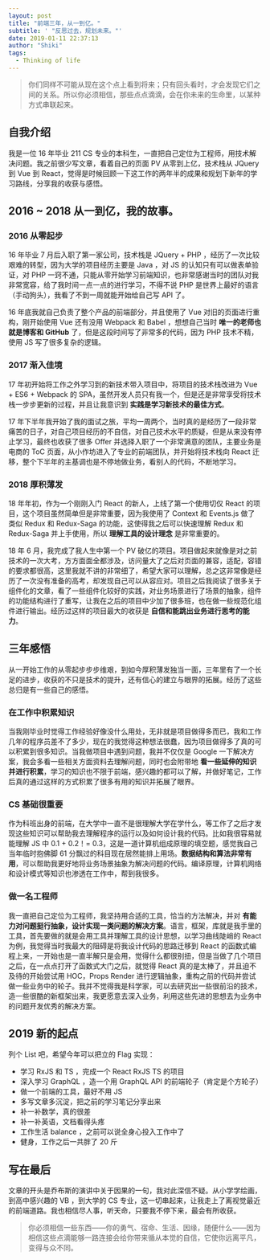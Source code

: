 ```yaml
---
layout: post
title: "前端三年，从一到亿。"
subtitle: ' "反思过去，规划未来。"'
date: 2019-01-11 22:37:13
author: "Shiki"
tags:
  - Thinking of life
---
```


> 你们同样不可能从现在这个点上看到将来；只有回头看时，才会发现它们之间的关系。所以你必须相信，那些点点滴滴，会在你未来的生命里，以某种方式串联起来。

## 自我介绍

我是一位 16 年毕业 211 CS 专业的本科生，一直把自己定位为工程师，用技术解决问题。我之前很少写文章，看着自己的页面 PV 从零到上亿，技术栈从 JQuery 到 Vue 到 React，觉得是时候回顾一下这工作的两年半的成果和规划下新年的学习路线，分享我的收获与感悟。

## 2016 ~ 2018 从一到亿，我的故事。

### 2016 从零起步

16 年毕业 7 月后入职了第一家公司，技术栈是 JQuery + PHP ，经历了一次比较艰难的转型，因为大学的项目经历主要是 Java ，对 JS 的认知只有可以做表单验证，对 PHP 一窍不通，只能从零开始学习前端知识，也非常感谢当时的团队对我非常宽容，给了我时间一点一点的进行学习，不得不说 PHP 是世界上最好的语言（手动狗头），我看了不到一周就能开始给自己写 API 了。

16 年底我就自己负责了整个产品的前端部分，并且使用了 Vue 对旧的页面进行重构，刚开始使用 Vue 还有没用 Webpack 和 Babel ，想想自己当时 **唯一的老师也就是博客和 GitHub** 了，但是这段时间写了非常多的代码，因为 PHP 技术不精，使用 JS 写了很多复杂的逻辑。

### 2017 渐入佳境

17 年初开始将工作之外学习到的新技术带入项目中，将项目的技术栈改进为 Vue + ES6 + Webpack 的 SPA，虽然开发人员只有我一个，但是还是非常享受将技术栈一步步更新的过程，并且让我意识到 **实践是学习新技术的最佳方式**。

17 年下半年我开始了我的面试之旅，平均一周两个，当时真的是经历了一段非常痛苦的日子，对自己项目经历的不自信，对自己技术水平的质疑，但是从来没有停止学习，最终也收获了很多 Offer 并选择入职了一个非常满意的团队，主要业务是电商的 ToC 页面，从小作坊进入了专业的前端团队，并开始将技术栈向 React 迁移，整个下半年的主基调也是不停地做业务，看别人的代码，不断地学习。

### 2018 厚积薄发

18 年年初，作为一个刚刚入门 React 的新人，上线了第一个使用切仅 React 的项目，这个项目虽然简单但是非常重要，因为我使用了 Context 和 Events.js 做了类似 Redux 和 Redux-Saga 的功能，这使得我之后可以快速理解 Redux 和 Redux-Saga 并上手使用，所以 **理解工具的设计理念** 是非常重要的。

18 年 6 月，我完成了我人生中第一个 PV 破亿的项目。项目做起来就像是对之前技术的一次大考，方方面面全都涉及，访问量大了之后对页面的兼容，适配，容错的要求都很高，这里我就不讲的非常细了，希望大家可以理解，总之这非常像是经历了一次没有准备的高考，却发现自己可以从容应对。项目之后我阅读了很多关于组件化的文章，看了一些组件化较好的实践，对业务场景进行了场景的抽象，组件的功能结构进行了重写，让我在之后的项目中少加了很多班，也在做一些规范化组件进行输出。经历过这样的项目最大的收获是 **自信和能跳出业务进行思考的能力**。

## 三年感悟

从一开始工作的从零起步步步维艰，到如今厚积薄发独当一面，三年里有了一个长足的进步，收获的不只是技术的提升，还有信心的建立与眼界的拓展。经历了这些总归是有一些自己的感悟。

### 在工作中积累知识

当我刚毕业时觉得工作经验好像没什么用处，无非就是项目做得多而已，我和工作几年的程序员差不了多少，现在的我觉得这种想法很蠢，因为项目做得多了真的可以积累到很多知识。当我做项目中遇到问题，我并不仅仅是 Google 一下解决方案，我会多看一些相关方面资料去理解问题，同时也会附带地 **看一些延伸的知识并进行积累**，学习的知识也不限于前端，感兴趣的都可以了解，并做好笔记，工作后真的通过这样的方式积累了很多有用的知识并拓展了眼界。

### CS 基础很重要

作为科班出身的前端，在大学中一直不是很理解大学在学什么，等工作了之后才发现这些知识可以帮助我去理解程序的运行以及如何设计我的代码。比如我很容易就能理解 JS 中 0.1 + 0.2！= 0.3，这是一道计算机组成原理的填空题，感觉我自己当年临时抱佛脚 61 分飘过的科目现在居然能排上用场。**数据结构和算法非常有用**，可以帮助我更好地将业务场景抽象为解决问题的代码。编译原理，计算机网络和设计模式等知识也渗透在工作中，帮到我很多。

### 做一名工程师

我一直把自己定位为工程师，我坚持用合适的工具，恰当的方法解决，并对 **有能力对问题挺行抽象，设计实现一类问题的解决方案**。语言，框架，库就是我手里的工具，首先要做的就是会用工具并理解工具的设计思想，以学习曲线陡峭的 React 为例，我觉得当时我最大的阻碍是将我设计代码的思路迁移到 React 的函数式编程上来，一开始也是一直半解只是会用，觉得什么都很别扭，但是当做了几个项目之后，在一点点打开了函数式大门之后，就觉得 React 真的是太棒了，并且迫不及待的开始尝试用 HOC，Props Render 进行逻辑抽象，重构之前的代码并尝试做一些业务中的轮子。我并不觉得我是科学家，可以去研究出一些很前沿的技术，造一些很酷的新框架出来，我更愿意去深入业务，利用这些先进的思想去为业务中的问题开发优秀的解决方案。

## 2019 新的起点

列个 List 吧，希望今年可以把立的 Flag 实现：

- 学习 RxJS 和 TS ，完成一个 React RxJS TS 的项目
- 深入学习 GraphQL ，造一个用 GraphQL API 的前端轮子（肯定是个方轮子）
- 做一个前端的工具，最好不用 JS
- 多写文章多沉淀，把之前的学习笔记分享出来
- 补一补数学，真的很差
- 补一补英语，文档看得头疼
- 工作生活 balance ，之前可以说全身心投入工作中了
- 健身，工作之后一共胖了 20 斤

## 写在最后

文章的开头是乔布斯的演讲中关于因果的一句，我对此深信不疑。从小学学绘画，到高中感兴趣的 VB ，到大学的 CS 专业，这一切串起来，让我走上了离视觉最近的前端道路。我也相信尽人事，听天命，只要我不停下来，最会有所收获。

> 你必须相信一些东西——你的勇气、宿命、生活、因缘，随便什么——因为相信这些点滴能够一路连接会给你带来循从本觉的自信，它使你远离平凡，变得与众不同。
